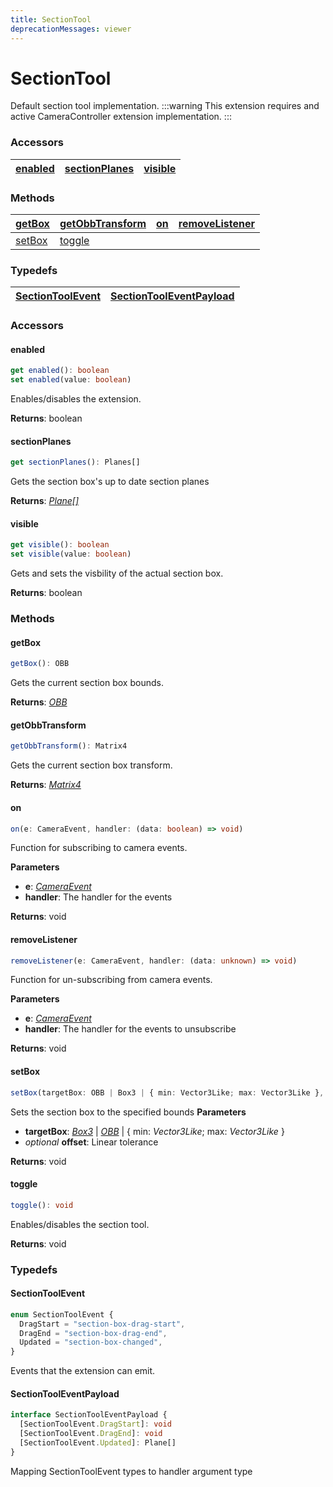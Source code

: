 ```yaml
---
title: SectionTool
deprecationMessages: viewer
---
```


<Banner />

# SectionTool

Default section tool implementation.
:::warning
This extension requires and active CameraController extension implementation.
:::

### <h3>Accessors</h3>

| [enabled](/viewer/section-tool-api.md#enabled) | [sectionPlanes](/viewer/section-tool-api.md#sectionplanes) | [visible](/viewer/section-tool-api) |
:---------------------------------------- | :---------------------------------------------------------------- | :-------------------------------------------------- |

### <h3>Methods</h3>

| [getBox](/viewer/section-tool-api.md#getbox) | [getObbTransform](/viewer/camera-controller-api.md#getobbtransform) | [on](/viewer/camera-controller-api.md#on) | [removeListener](/viewer/camera-controller-api.md#removelistener) |
| :------------------------------------------- | :---------------------------------------- | :---------------------------------------- | :--------------------------------------------------------------- |
| [setBox](/viewer/section-tool-api.md#setbox) | [toggle](/viewer/section-tool-api.md#toggle) |                                      |                                                                 |


### <h3>Typedefs</h3>

| [SectionToolEvent](/viewer/section-tool-api.md#sectiontoolevent) | [SectionToolEventPayload](/viewer/section-tool-api.md#sectiontooleventpayload)
| :----------------------------------------------------------------------- | :---------------------------------------- | 

### <h3>Accessors</h3>

#### <b>enabled</b>

```ts
get enabled(): boolean
set enabled(value: boolean)
```

Enables/disables the extension.

**Returns**: boolean

#### <b>sectionPlanes</b>

```ts
get sectionPlanes(): Planes[]
```

Gets the section box's up to date section planes

**Returns**: [_Plane[]_](https://threejs.org/docs/?q=plane#api/en/math/Plane)

#### <b>visible</b>

```ts
get visible(): boolean
set visible(value: boolean)
```

Gets and sets the visbility of the actual section box.

**Returns**: boolean

### <h3>Methods</h3>

#### <b>getBox</b>

```ts
getBox(): OBB
```

Gets the current section box bounds.

**Returns**: [_OBB_](https://threejs.org/docs/?q=OBB#examples/en/math/OBB)

#### <b>getObbTransform</b>

```ts
getObbTransform(): Matrix4
```

Gets the current section box transform.

**Returns**: [_Matrix4_](https://threejs.org/docs/?q=matrix4#api/en/math/Matrix4)

#### <b>on</b>

```ts
on(e: CameraEvent, handler: (data: boolean) => void)
```

Function for subscribing to camera events.

**Parameters**

- **e**: [_CameraEvent_](/viewer/camera-controller-api.md#cameraevent)
- **handler**: The handler for the events

**Returns**: void

#### <b>removeListener</b>

```ts
removeListener(e: CameraEvent, handler: (data: unknown) => void)
```

Function for un-subscribing from camera events.

**Parameters**

- **e**: [_CameraEvent_](/viewer/camera-controller-api.md#cameraevent)
- **handler**: The handler for the events to unsubscribe

**Returns**: void

#### <b>setBox</b>

```ts
setBox(targetBox: OBB | Box3 | { min: Vector3Like; max: Vector3Like }, offset = 0): void
```

Sets the section box to the specified bounds
**Parameters**

- **targetBox**: [_Box3_](https://threejs.org/docs/index.html?q=box3#api/en/math/Box3) | [_OBB_](https://threejs.org/docs/?q=OBB#examples/en/math/OBB) | { min: _Vector3Like_; max: _Vector3Like_ }
- _optional_ **offset**: Linear tolerance

**Returns**: void

#### <b>toggle</b>

```ts
toggle(): void
```

Enables/disables the section tool.

**Returns**: void

### <h3>Typedefs</h3>

#### <b>SectionToolEvent</b>

```ts
enum SectionToolEvent {
  DragStart = "section-box-drag-start",
  DragEnd = "section-box-drag-end",
  Updated = "section-box-changed",
}
```

Events that the extension can emit.

#### <b>SectionToolEventPayload</b>

```ts
interface SectionToolEventPayload {
  [SectionToolEvent.DragStart]: void
  [SectionToolEvent.DragEnd]: void
  [SectionToolEvent.Updated]: Plane[]
}
```

Mapping SectionToolEvent types to handler argument type